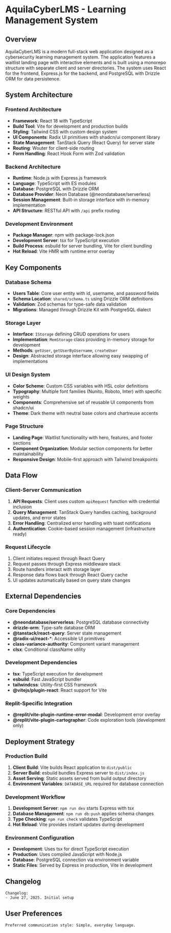 # AquilaCyberLMS - Learning Management System

## Overview

AquilaCyberLMS is a modern full-stack web application designed as a cybersecurity learning management system. The application features a waitlist landing page with interactive elements and is built using a monorepo structure with separate client and server directories. The system uses React for the frontend, Express.js for the backend, and PostgreSQL with Drizzle ORM for data persistence.

## System Architecture

### Frontend Architecture
- **Framework**: React 18 with TypeScript
- **Build Tool**: Vite for development and production builds
- **Styling**: Tailwind CSS with custom design system
- **UI Components**: Radix UI primitives with shadcn/ui component library
- **State Management**: TanStack Query (React Query) for server state
- **Routing**: Wouter for client-side routing
- **Form Handling**: React Hook Form with Zod validation

### Backend Architecture
- **Runtime**: Node.js with Express.js framework
- **Language**: TypeScript with ES modules
- **Database**: PostgreSQL with Drizzle ORM
- **Database Provider**: Neon Database (@neondatabase/serverless)
- **Session Management**: Built-in storage interface with in-memory implementation
- **API Structure**: RESTful API with `/api` prefix routing

### Development Environment
- **Package Manager**: npm with package-lock.json
- **Development Server**: tsx for TypeScript execution
- **Build Process**: esbuild for server bundling, Vite for client bundling
- **Hot Reload**: Vite HMR with runtime error overlay

## Key Components

### Database Schema
- **Users Table**: Core user entity with id, username, and password fields
- **Schema Location**: `shared/schema.ts` using Drizzle ORM definitions
- **Validation**: Zod schemas for type-safe data validation
- **Migrations**: Managed through Drizzle Kit with PostgreSQL dialect

### Storage Layer
- **Interface**: `IStorage` defining CRUD operations for users
- **Implementation**: `MemStorage` class providing in-memory storage for development
- **Methods**: `getUser`, `getUserByUsername`, `createUser`
- **Design**: Abstracted storage interface allowing easy swapping of implementations

### UI Design System
- **Color Scheme**: Custom CSS variables with HSL color definitions
- **Typography**: Multiple font families (Nunito, Roboto, Inter) with specific weights
- **Components**: Comprehensive set of reusable UI components from shadcn/ui
- **Theme**: Dark theme with neutral base colors and chartreuse accents

### Page Structure
- **Landing Page**: Waitlist functionality with hero, features, and footer sections
- **Component Organization**: Modular section components for better maintainability
- **Responsive Design**: Mobile-first approach with Tailwind breakpoints

## Data Flow

### Client-Server Communication
1. **API Requests**: Client uses custom `apiRequest` function with credential inclusion
2. **Query Management**: TanStack Query handles caching, background updates, and error states
3. **Error Handling**: Centralized error handling with toast notifications
4. **Authentication**: Cookie-based session management (infrastructure ready)

### Request Lifecycle
1. Client initiates request through React Query
2. Request passes through Express middleware stack
3. Route handlers interact with storage layer
4. Response data flows back through React Query cache
5. UI updates automatically based on query state changes

## External Dependencies

### Core Dependencies
- **@neondatabase/serverless**: PostgreSQL database connectivity
- **drizzle-orm**: Type-safe database ORM
- **@tanstack/react-query**: Server state management
- **@radix-ui/react-***: Accessible UI primitives
- **class-variance-authority**: Component variant management
- **clsx**: Conditional className utility

### Development Dependencies
- **tsx**: TypeScript execution for development
- **esbuild**: Fast JavaScript bundler
- **tailwindcss**: Utility-first CSS framework
- **@vitejs/plugin-react**: React support for Vite

### Replit-Specific Integration
- **@replit/vite-plugin-runtime-error-modal**: Development error overlay
- **@replit/vite-plugin-cartographer**: Code exploration tools (development only)

## Deployment Strategy

### Production Build
1. **Client Build**: Vite builds React application to `dist/public`
2. **Server Build**: esbuild bundles Express server to `dist/index.js`
3. **Asset Serving**: Static assets served from build output directory
4. **Environment Variables**: `DATABASE_URL` required for database connection

### Development Workflow
1. **Development Server**: `npm run dev` starts Express with tsx
2. **Database Management**: `npm run db:push` applies schema changes
3. **Type Checking**: `npm run check` validates TypeScript
4. **Hot Reload**: Vite provides instant updates during development

### Environment Configuration
- **Development**: Uses tsx for direct TypeScript execution
- **Production**: Uses compiled JavaScript with Node.js
- **Database**: PostgreSQL connection via environment variable
- **Static Files**: Served by Express in production, Vite in development

## Changelog

```
Changelog:
- June 27, 2025. Initial setup
```

## User Preferences

```
Preferred communication style: Simple, everyday language.
```